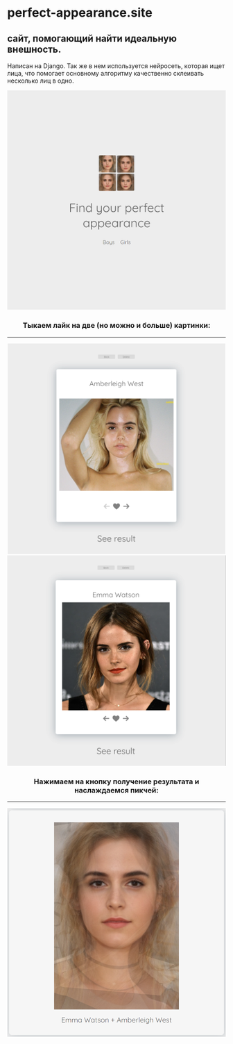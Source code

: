 # perfect-appearance.site

## сайт, помогающий найти идеальную внешность.

Написан на Django. Так же в нем используется нейросеть, которая ищет лица, что помогает основному алгоритму качественно склеивать несколько лиц в одно.

<div align="center">
<div align="center">

<img src="https://github.com/Glazochek/perfect-appearance.site/blob/main/imgs/%D0%A1%D0%BD%D0%B8%D0%BC%D0%BE%D0%BA%20%D1%8D%D0%BA%D1%80%D0%B0%D0%BD%D0%B0%202023-03-15%20181840.png?raw=true">

</div>

### Тыкаем лайк на две (но можно и больше) картинки:
---
<div align="center">
 
<img height="485" src="https://github.com/Glazochek/perfect-appearance.site/blob/main/imgs/%D0%A1%D0%BD%D0%B8%D0%BC%D0%BE%D0%BA%20%D1%8D%D0%BA%D1%80%D0%B0%D0%BD%D0%B0%202023-03-15%20181917.png?raw=true">
<img height="485" src="https://github.com/Glazochek/perfect-appearance.site/blob/main/imgs/%D0%A1%D0%BD%D0%B8%D0%BC%D0%BE%D0%BA%20%D1%8D%D0%BA%D1%80%D0%B0%D0%BD%D0%B0%202023-03-15%20181942.png?raw=true">

</div>

### Нажимаем на кнопку получение результата и наслаждаемся пикчей:
---
<div align="center">

<img src="https://github.com/Glazochek/perfect-appearance.site/blob/main/imgs/%D0%A1%D0%BD%D0%B8%D0%BC%D0%BE%D0%BA%20%D1%8D%D0%BA%D1%80%D0%B0%D0%BD%D0%B0%202023-03-15%20182057.png?raw=true">

</div>
</div>
